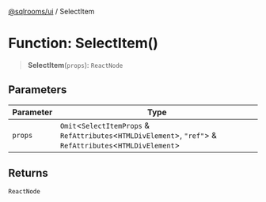 [@sqlrooms/ui](../index.md) / SelectItem

# Function: SelectItem()

> **SelectItem**(`props`): `ReactNode`

## Parameters

| Parameter | Type |
| ------ | ------ |
| `props` | `Omit`\<`SelectItemProps` & `RefAttributes`\<`HTMLDivElement`\>, `"ref"`\> & `RefAttributes`\<`HTMLDivElement`\> |

## Returns

`ReactNode`
